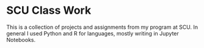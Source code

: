 # SCU Class Work
This is a collection of projects and assignments from my program at SCU. In general I used Python and R for languages, mostly writing in Jupyter Notebooks. 
